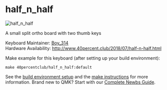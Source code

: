 # half_n_half

![half_n_half](https://2.bp.blogspot.com/-akouSRzGKQw/WutIH4qV0nI/AAAAAAACRqA/D1Gx3i1UWlccMCd0VS8td0ckWjCixrSuQCLcBGAs/s1600/b.jpg)

A small split ortho board with two thumb keys

Keyboard Maintainer: [Boy_314](https://github.com/boy-314)  
Hardware Availability: http://www.40percent.club/2018/07/half-n-half.html

Make example for this keyboard (after setting up your build environment):

    make 40percentclub/half_n_half:default

See the [build environment setup](https://docs.qmk.fm/#/getting_started_build_tools) and the [make instructions](https://docs.qmk.fm/#/getting_started_make_guide) for more information. Brand new to QMK? Start with our [Complete Newbs Guide](https://docs.qmk.fm/#/newbs).

